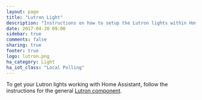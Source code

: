 ```yaml
---
layout: page
title: "Lutron Light"
description: "Instructions on how to setup the Lutron lights within Home Assistant."
date: 2017-04-30 09:00
sidebar: true
comments: false
sharing: true
footer: true
logo: lutron.png
ha_category: Light
ha_iot_class: "Local Polling"
---
```


To get your Lutron lights working with Home Assistant, follow the instructions for the general [Lutron component](/components/lutron/).
